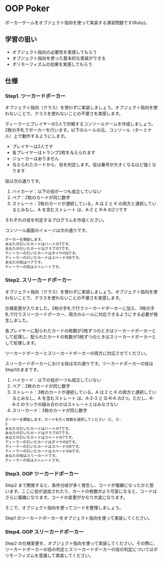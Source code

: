 # OOP Poker

ポーカーゲームをオブジェクト指向を使って実装する演習問題です(Ruby)。

## 学習の狙い

- オブジェクト指向の必要性を実感してもらう
- オブジェクト指向を使った基本的な実装ができる
- ポリモーフィズムの効果を実感してもらう

## 仕様

### Step1. ツーカードポーカー

オブジェクト指向（クラス）を使わずに実装しましょう。オブジェクト指向を使わないことで、クラスを使わないことの不便さを実感します。

ディーラーとプレイヤーの2人で対戦するコンソールゲームを作成しましょう。2枚の手札でポーカーを行います。以下のルールの元、コンソール（ターミナル）上で動作するようにします。

- プレイヤーは2人です
- 各プレイヤーはトランプ2枚を与えられます
- ジョーカーはありません
- 与えられたカードから、役を判定します。役は番号が大きくなるほど強くなります

役は次の通りです。

1. ハイカード：以下の役が一つも成立していない
2. ペア：2枚のカードが同じ数字
3. ストレート：2枚のカードが連続している。A は 2 と K の両方と連続しているとみなし、A を含むストレート は、A-2 と K-A の2つです

それぞれの役を判定するプログラムを作成ください。

コンソール画面のイメージは次の通りです。

```bash
ポーカーを開始します。
あなたの引いたカードはハートの7です。
あなたの引いたカードはクラブの7です。
ディーラーの引いたカードはダイヤのQです。
ディーラーの引いたカードはスペードのKです。
あなたの役はペアです。
ディーラーの役はストレートです。
```

### Step2. スリーカードポーカー

オブジェクト指向（クラス）を使わずに実装しましょう。オブジェクト指向を使わないことで、クラスを使わないことの不便さを実感します。

仕様変更が入りました。2枚の手札で行うツーカードポーカーに加え、3枚の手札で行うスリーカードポーカー、両方のルールに対応できるようにする必要が発生しました。

各プレイヤーに配られたカードの枚数が2枚ずつのときはツーカードポーカーとして処理し、配られたカードの枚数が3枚ずつのときはスリーカードポーカーとして処理します。

ツーカードポーカーとスリーカードポーカーの両方に対応させてください。

スリーカードポーカーにおける役は次の通りです。ツーカードポーカーの役はStep1のままです。

1. ハイカード：以下の役が一つも成立していない
2. ペア：2枚のカードが同じ数字
3. ストレート：3枚のカードが連続している。A は 2 と K の両方と連続しているとみなし、A を含むストレート は、A-2-3 と Q-K-A の2つ。ただし、K-A-2 のランクの組み合わせはストレートとはみなさない
4. スリーカード：3枚のカードが同じ数字

```bash
ポーカーを開始します。カードを引く枚数を選択してください（2, 3）：
3
あなたの引いたカードはハートの7です。
あなたの引いたカードはクラブの7です。
あなたの引いたカードはスペードの7です。
ディーラーの引いたカードはダイヤのQです。
ディーラーの引いたカードはスペードのKです。
ディーラーの引いたカードはスペードのAです。
あなたの役はスリーカードです。
ディーラーの役はストレートです。
```

### Step3. OOP ツーカードポーカー

Step2 まで開発すると、条件分岐が多く発生し、コードが複雑になったかと思います。ここに役が追加されたり、カードの枚数がより可変になると、コードはさらに複雑になります。コードの変更がかなり大変になります。

そこで、オブジェクト指向を使ってコードを整理しましょう。

Step1 のツーカードポーカーをオブジェクト指向を使って実装してください。

### Step4. OOP スリーカードポーカー

Step2 の仕様変更を、オブジェクト指向を使って実装してください。その際に、ツーカードポーカーの役の判定とスリーカードポーカーの役の判定についてはポリモーフィズムを意識して実装してください。
